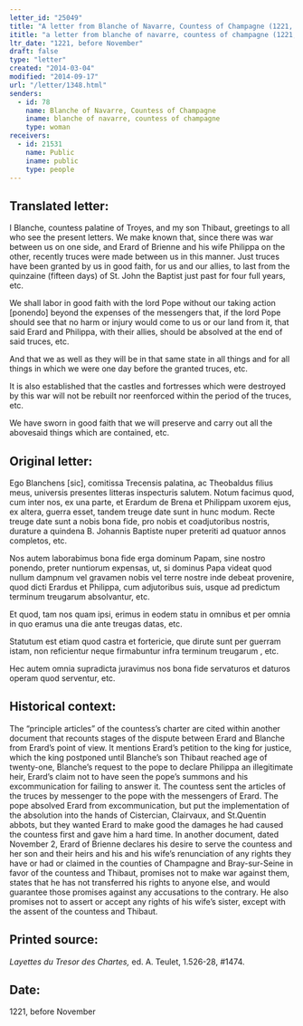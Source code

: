 ```yaml
---
letter_id: "25049"
title: "A letter from Blanche of Navarre, Countess of Champagne (1221, before November)"
ititle: "a letter from blanche of navarre, countess of champagne (1221, before november)"
ltr_date: "1221, before November"
draft: false
type: "letter"
created: "2014-03-04"
modified: "2014-09-17"
url: "/letter/1348.html"
senders:
  - id: 78
    name: Blanche of Navarre, Countess of Champagne
    iname: blanche of navarre, countess of champagne
    type: woman
receivers:
  - id: 21531
    name: Public
    iname: public
    type: people
---
```

<h2> Translated letter:</h2>I Blanche, countess palatine of Troyes, and my son Thibaut, greetings to all who see the present letters.  We make known that, since there was war between us on one side, and Erard of Brienne and his wife Philippa on the other, recently truces were made between us in this manner.  Just truces have been granted by us in good faith, for us and our allies, to last from the quinzaine (fifteen days) of St. John the Baptist just past for four full years, etc.

We shall labor in good faith with the lord Pope without our taking action [ponendo] beyond the expenses of the messengers that, if the lord Pope should see that no harm or injury would come to us or our land from it, that said Erard and Philippa, with their allies, should be absolved at the end of said truces, etc.

And that we as well as they will be in that same state in all things and for all things in which we were one day before the granted truces, etc.

It is also established that the castles and fortresses which were destroyed by this war will not be rebuilt nor reenforced within the period of the truces, etc.

We have sworn in good faith that we will preserve and carry out all the abovesaid things which are contained, etc.


<h2 class="mt-4"> Original letter:</h2>Ego Blanchens [sic], comitissa Trecensis palatina, ac Theobaldus filius meus, universis presentes litteras inspecturis salutem.  Notum facimus quod, cum inter nos, ex una parte, et Erardum de Brena et Philippam uxorem ejus, ex altera, guerra esset, tandem treuge date sunt in hunc modum. Recte treuge date sunt a nobis bona fide, pro nobis et coadjutoribus nostris, durature a quindena B. Johannis Baptiste nuper preteriti ad quatuor annos completos, etc. 

Nos autem laborabimus bona fide erga dominum Papam, sine nostro ponendo, preter nuntiorum expensas, ut, si dominus Papa videat quod nullum dampnum vel gravamen nobis vel terre nostre inde debeat provenire, quod dicti Erardus et Philippa, cum adjutoribus suis, usque ad predictum terminum treugarum absolvantur, etc.

 Et quod, tam nos quam ipsi, erimus in eodem statu in omnibus et per omnia in quo eramus una die ante treugas datas, etc.

 Statutum est etiam quod castra et fortericie, que dirute sunt per guerram istam, non reficientur neque firmabuntur infra terminum treugarum , etc. 

Hec autem omnia supradicta juravimus nos bona fide servaturos et daturos operam quod serventur, etc.


<h2 class="mt-4"> Historical context:</h2>The “principle articles” of the countess’s charter are cited within another document that recounts stages of the dispute between Erard and Blanche from Erard’s point of view.  It mentions Erard’s petition to the king for justice, which the king postponed until Blanche’s son Thibaut reached age of twenty-one, Blanche’s request to the pope to declare Philippa an illegitimate heir, Erard’s claim not to have seen the pope’s summons and his excommunication for failing to answer it.   The countess sent the articles of the truces by messenger to the pope with the messengers of Erard.  The pope absolved Erard from excommunication, but put the implementation of the absolution into the hands of Cistercian, Clairvaux, and St.Quentin abbots, but they wanted Erard to make good the damages he had caused the countess first and gave him a hard time.  In another document, dated November 2, Erard of Brienne declares his desire to serve the countess and her son and their heirs and his and his wife’s renunciation of any rights they have or had or claimed in the counties of Champagne and Bray-sur-Seine in favor of the countess and Thibaut, promises not to make war against them, states that he has not transferred his rights to anyone else, and would guarantee those promises against any accusations to the contrary.  He also promises not to assert or accept any rights of his wife’s sister, except with the assent of the countess and Thibaut.
<h2 class="mt-4"> Printed source:</h2><p><em>Layettes du Tresor des Chartes,</em> ed. A. Teulet, 1.526-28, #1474.</p><h2 class="mt-4"> Date:</h2>1221, before November
